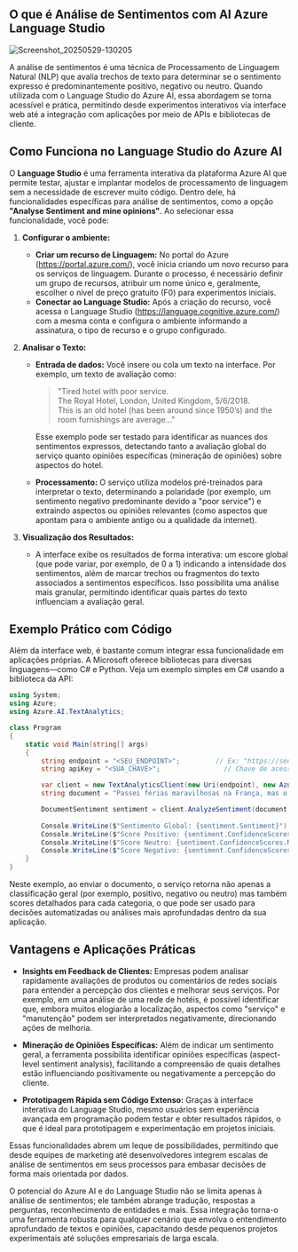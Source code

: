 ## O que é Análise de Sentimentos com AI Azure Language Studio 

![Screenshot_20250529-130205](https://github.com/user-attachments/assets/557bf0a4-c90b-4cf9-914e-f44654f897a1)


A análise de sentimentos é uma técnica de Processamento de Linguagem Natural (NLP) que avalia trechos de texto para determinar se o sentimento expresso é predominantemente positivo, negativo ou neutro. Quando utilizada com o Language Studio do Azure AI, essa abordagem se torna acessível e prática, permitindo desde experimentos interativos via interface web até a integração com aplicações por meio de APIs e bibliotecas de cliente.

## Como Funciona no Language Studio do Azure AI

O **Language Studio** é uma ferramenta interativa da plataforma Azure AI que permite testar, ajustar e implantar modelos de processamento de linguagem sem a necessidade de escrever muito código. Dentro dele, há funcionalidades específicas para análise de sentimentos, como a opção **"Analyse Sentiment and mine opinions"**. Ao selecionar essa funcionalidade, você pode:

1. **Configurar o ambiente:**  
   - **Criar um recurso de Linguagem:** No portal do Azure (https://portal.azure.com/), você inicia criando um novo recurso para os serviços de linguagem. Durante o processo, é necessário definir um grupo de recursos, atribuir um nome único e, geralmente, escolher o nível de preço gratuito (F0) para experimentos iniciais.[](https://github.com/daniel-trezena/analise-sentimentos-azure-AI "1")
   - **Conectar ao Language Studio:** Após a criação do recurso, você acessa o Language Studio (https://language.cognitive.azure.com/) com a mesma conta e configura o ambiente informando a assinatura, o tipo de recurso e o grupo configurado.

2. **Analisar o Texto:**  
   - **Entrada de dados:** Você insere ou cola um texto na interface. Por exemplo, um texto de avaliação como:  
     
     > "Tired hotel with poor service.  
     > The Royal Hotel, London, United Kingdom, 5/6/2018.  
     > This is an old hotel (has been around since 1950’s) and the room furnishings are average..."  
     
     Esse exemplo pode ser testado para identificar as nuances dos sentimentos expressos, detectando tanto a avaliação global do serviço quanto opiniões específicas (mineração de opiniões) sobre aspectos do hotel.[](https://github.com/daniel-trezena/analise-sentimentos-azure-AI "1")
     
   - **Processamento:** O serviço utiliza modelos pré-treinados para interpretar o texto, determinando a polaridade (por exemplo, um sentimento negativo predominante devido a "poor service") e extraindo aspectos ou opiniões relevantes (como aspectos que apontam para o ambiente antigo ou a qualidade da internet).

3. **Visualização dos Resultados:**  
   - A interface exibe os resultados de forma interativa: um escore global (que pode variar, por exemplo, de 0 a 1) indicando a intensidade dos sentimentos, além de marcar trechos ou fragmentos do texto associados a sentimentos específicos. Isso possibilita uma análise mais granular, permitindo identificar quais partes do texto influenciam a avaliação geral.[](https://www.dio.me/articles/analise-de-sentimentos-com-language-studio-no-azure-ai-explorando-o-potencial-da-analise-de-texto-e-perguntas "2")

## Exemplo Prático com Código

Além da interface web, é bastante comum integrar essa funcionalidade em aplicações próprias. A Microsoft oferece bibliotecas para diversas linguagens—como C# e Python. Veja um exemplo simples em C# usando a biblioteca da API:

```csharp
using System;
using Azure;
using Azure.AI.TextAnalytics;

class Program
{
    static void Main(string[] args)
    {
        string endpoint = "<SEU_ENDPOINT>";         // Ex: "https://seu-recurso.cognitiveservices.azure.com/"
        string apiKey = "<SUA_CHAVE>";                // Chave de acesso obtida no portal do Azure

        var client = new TextAnalyticsClient(new Uri(endpoint), new AzureKeyCredential(apiKey));
        string document = "Passei férias maravilhosas na França, mas o serviço deixou a desejar.";

        DocumentSentiment sentiment = client.AnalyzeSentiment(document);
        
        Console.WriteLine($"Sentimento Global: {sentiment.Sentiment}");
        Console.WriteLine($"Score Positivo: {sentiment.ConfidenceScores.Positive}");
        Console.WriteLine($"Score Neutro: {sentiment.ConfidenceScores.Neutral}");
        Console.WriteLine($"Score Negativo: {sentiment.ConfidenceScores.Negative}");
    }
}
```

Neste exemplo, ao enviar o documento, o serviço retorna não apenas a classificação geral (por exemplo, positivo, negativo ou neutro) mas também scores detalhados para cada categoria, o que pode ser usado para decisões automatizadas ou análises mais aprofundadas dentro da sua aplicação.[](https://learn.microsoft.com/pt-br/azure/ai-services/language-service/sentiment-opinion-mining/quickstart "3")

## Vantagens e Aplicações Práticas

- **Insights em Feedback de Clientes:** Empresas podem analisar rapidamente avaliações de produtos ou comentários de redes sociais para entender a percepção dos clientes e melhorar seus serviços. Por exemplo, em uma análise de uma rede de hotéis, é possível identificar que, embora muitos elogiarão a localização, aspectos como "serviço" e "manutenção" podem ser interpretados negativamente, direcionando ações de melhoria.

- **Mineração de Opiniões Específicas:** Além de indicar um sentimento geral, a ferramenta possibilita identificar opiniões específicas (aspect-level sentiment analysis), facilitando a compreensão de quais detalhes estão influenciando positivamente ou negativamente a percepção do cliente.[](https://www.dio.me/articles/analise-de-sentimentos-com-language-studio-no-azure-ai-explorando-o-potencial-da-analise-de-texto-e-perguntas "2")

- **Prototipagem Rápida sem Código Extenso:** Graças à interface interativa do Language Studio, mesmo usuários sem experiência avançada em programação podem testar e obter resultados rápidos, o que é ideal para prototipagem e experimentação em projetos iniciais.

Essas funcionalidades abrem um leque de possibilidades, permitindo que desde equipes de marketing até desenvolvedores integrem escalas de análise de sentimentos em seus processos para embasar decisões de forma mais orientada por dados.



O potencial do Azure AI e do Language Studio não se limita apenas à análise de sentimentos; ele também abrange tradução, respostas a perguntas, reconhecimento de entidades e mais. Essa integração torna-o uma ferramenta robusta para qualquer cenário que envolva o entendimento aprofundado de textos e opiniões, capacitando desde pequenos projetos experimentais até soluções empresariais de larga escala.[](https://github.com/daniel-trezena/analise-sentimentos-azure-AI "1")[](https://learn.microsoft.com/pt-br/azure/ai-services/language-service/sentiment-opinion-mining/quickstart "3")[](https://www.dio.me/articles/analise-de-sentimentos-com-language-studio-no-azure-ai-explorando-o-potencial-da-analise-de-texto-e-perguntas "2")


 
